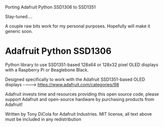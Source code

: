 
Porting Adafruit Python SSD1306 to SSD1351

Stay-tuned....

A couple raw bits work for my personal purposes.  Hopefully will make it generic soon.



Adafruit Python SSD1306
=======================

Python library to use SSD1351-based 128x64 or 128x32 pixel OLED displays with a Raspberry Pi or Beaglebone Black.

Designed specifically to work with the Adafruit SSD1351-based OLED displays ----> https://www.adafruit.com/categories/98

Adafruit invests time and resources providing this open source code, please support Adafruit and open-source hardware by purchasing products from Adafruit!

Written by Tony DiCola for Adafruit Industries.
MIT license, all text above must be included in any redistribution
